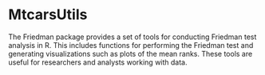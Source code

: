 # MtcarsUtils
The Friedman package provides a set of tools for conducting Friedman test analysis in R. This includes functions for performing the Friedman test and generating visualizations such as plots of the mean ranks. These tools are useful for researchers and analysts working with data.
